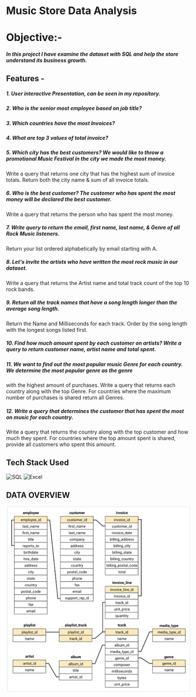 # Music Store Data Analysis
# Objective:-
##### In this project I have examine the dataset with SQL and help the store understand its business growth.
## Features -
##### 1. User interactive Presentation, can be seen in my repository.
##### 2. Who is the senior most employee based on job title? 

##### 3. Which countries have the most Invoices? 
##### 4. What are top 3 values of total invoice?
##### 5. Which city has the best customers? We would like to throw a promotional Music Festival in the city we made the most money. 
Write a query that returns one city that has the highest sum of invoice totals. 
Return both the city name & sum of all invoice totals.
##### 6. Who is the best customer? The customer who has spent the most money will be declared the best customer. 
Write a query that returns the person who has spent the most money.
##### 7. Write query to return the email, first name, last name, & Genre of all Rock Music listeners. 
Return your list ordered alphabetically by email starting with A.
##### 8. Let's invite the artists who have written the most rock music in our dataset. 
Write a query that returns the Artist name and total track count of the top 10 rock bands.
##### 9. Return all the track names that have a song length longer than the average song length. 
Return the Name and Milliseconds for each track. Order by the song length with the longest songs listed first.
##### 10. Find how much amount spent by each customer on artists? Write a query to return customer name, artist name and total spent.
##### 11. We want to find out the most popular music Genre for each country. We determine the most popular genre as the genre 
with the highest amount of purchases. Write a query that returns each country along with the top Genre. For countries where 
the maximum number of purchases is shared return all Genres.
##### 12. Write a query that determines the customer that has spent the most on music for each country. 
Write a query that returns the country along with the top customer and how much they spent. 
For countries where the top amount spent is shared, provide all customers who spent this amount.
## Tech Stack Used 
![SQL](https://img.icons8.com/arcade/256/sql.png)
![Excel](https://img.icons8.com/color/256/microsoft-excel-2019.png)
## DATA OVERVIEW
![image](https://github.com/gauraishwarya/Music-Store-Data-Analysis-Project-SQL/blob/main/schema_diagram.png?raw=true)
